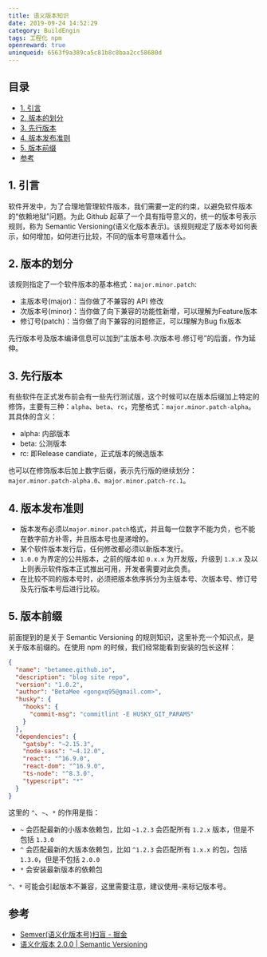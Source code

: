 ```yaml
---
title: 语义版本知识
date: 2019-09-24 14:52:29
category: BuildEngin
tags: 工程化 npm
openreward: true
uninqueid: 6563f9a389ca5c81b8c8baa2cc58680d
---
```


## 目录

<!-- toc -->

- [1. 引言](#1-引言)
- [2. 版本的划分](#2-版本的划分)
- [3. 先行版本](#3-先行版本)
- [4. 版本发布准则](#4-版本发布准则)
- [5. 版本前缀](#5-版本前缀)
- [参考](#参考)

<!-- tocstop -->


## 1. 引言

软件开发中，为了合理地管理软件版本，我们需要一定的约束，以避免软件版本的“依赖地狱”问题。为此 Github 起草了一个具有指导意义的，统一的版本号表示规则，称为 Semantic Versioning(语义化版本表示)。该规则规定了版本号如何表示，如何增加，如何进行比较，不同的版本号意味着什么。

## 2. 版本的划分

该规则指定了一个软件版本的基本格式：`major.minor.patch`:

* 主版本号(major)：当你做了不兼容的 API 修改
* 次版本号(minor)：当你做了向下兼容的功能性新增，可以理解为Feature版本
* 修订号(patch)：当你做了向下兼容的问题修正，可以理解为Bug fix版本

先行版本号及版本编译信息可以加到“主版本号.次版本号.修订号”的后面，作为延伸。

## 3. 先行版本

有些软件在正式发布前会有一些先行测试版，这个时候可以在版本后缀加上特定的修饰，主要有三种：`alpha`、`beta`、`rc`，完整格式：`major.minor.patch-alpha`。其具体的含义：

* alpha: 内部版本
* beta: 公测版本
* rc: 即Release candiate，正式版本的候选版本

也可以在修饰版本后加上数字后缀，表示先行版的继续划分：`major.minor.patch-alpha.0`、`major.minor.patch-rc.1`。

## 4. 版本发布准则

* 版本发布必须以`major.minor.patch`格式，并且每一位数字不能为负，也不能在数字前方补零，并且版本号也是递增的。
* 某个软件版本发行后，任何修改都必须以新版本发行。
* `1.0.0` 为界定的公共版本，之前的版本如 `0.x.x` 为开发版，升级到 `1.x.x` 及以上则表示软件版本正式推出可用，开发者需要对此负责。
* 在比较不同的版本号时，必须把版本依序拆分为主版本号、次版本号、修订号及先行版本号后进行比较。

## 5. 版本前缀

前面提到的是关于 Semantic Versioning 的规则知识，这里补充一个知识点，是关于版本前缀的。在使用 npm 的时候，我们经常能看到安装的包长这样：

```json
{
  "name": "betamee.github.io",
  "description": "blog site repo",
  "version": "1.0.2",
  "author": "BetaMee <gongxq95@gmail.com>",
  "husky": {
    "hooks": {
      "commit-msg": "commitlint -E HUSKY_GIT_PARAMS"
    }
  },
  "dependencies": {
    "gatsby": "~2.15.3",
    "node-sass": "~4.12.0",
    "react": "^16.9.0",
    "react-dom": "^16.9.0",
    "ts-node": "^8.3.0",
    "typescript": "*"
  }
}
```

这里的 `^`、`~`、`*` 的作用是指：

* `~` 会匹配最新的小版本依赖包，比如 `~1.2.3` 会匹配所有 `1.2.x` 版本，但是不包括 `1.3.0`
* `^` 会匹配最新的大版本依赖包，比如 `^1.2.3` 会匹配所有 `1.x.x` 的包，包括 `1.3.0`，但是不包括 `2.0.0`
* `*` 会安装最新版本的依赖包

`^`、`*` 可能会引起版本不兼容，这里需要注意，建议使用`~`来标记版本号。


## 参考

* [Semver(语义化版本号)扫盲 - 掘金](https://juejin.im/post/5ad413ba6fb9a028b5485866)
* [语义化版本 2.0.0 \| Semantic Versioning](https://semver.org/lang/zh-CN/)
